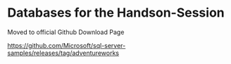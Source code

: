 # Databases for the Handson-Session

Moved to official Github Download Page

https://github.com/Microsoft/sql-server-samples/releases/tag/adventureworks
